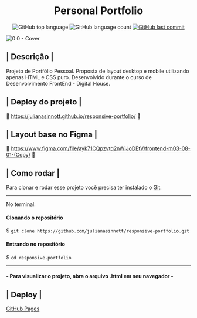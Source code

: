 <h1 align=center> Personal Portfolio </h1>

<p align="center">
  <img alt="GitHub top language" src="https://img.shields.io/github/languages/top/julianasinnott/responsive-portfolio.svg?color=00A8CC">

  <img alt="GitHub language count" src="https://img.shields.io/github/languages/count/julianasinnott/responsive-portfolio.svg?color=FF6464">
  
  <a href="https://github.com/julianasinnott/responsive-portfolio/commits/main">
    <img alt="GitHub last commit" src="https://img.shields.io/github/last-commit/julianasinnott/responsive-portfolio.svg?color=00A8CC">
  </a>
</p>


![0 0 - Cover](https://user-images.githubusercontent.com/100887684/175203290-ee395d93-b827-456f-b566-3595f60cbc49.png)

## | Descrição |

Projeto de Portfólio Pessoal.
Proposta de layout desktop e mobile utilizando apenas HTML e CSS puro. 
Desenvolvido durante o curso de Desenvolvimento FrontEnd - Digital House.

## | Deploy do projeto |

🔗 https://julianasinnott.github.io/responsive-portfolio/ 🔗

## | Layout base no Figma |

🔗 https://www.figma.com/file/ayk71CQpzvtq2nWlJoDEtV/frontend-m03-08-01-(Copy) 🔗

## | Como rodar |

Para clonar e rodar esse projeto você precisa ter instalado o [Git](https://git-scm.com/). 

<hr>

No terminal:

#### Clonando o repositório
$ `git clone https://github.com/julianasinnott/responsive-portfolio.git`

#### Entrando no repositório
$ `cd responsive-portfolio`

<hr>

#### - Para visualizar o projeto, abra o arquivo .html em seu navegador -

## | Deploy |

[GitHub Pages](https://pages.github.com/)
